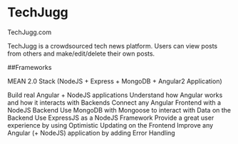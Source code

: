 # TechJugg

TechJugg.com

TechJugg is a crowdsourced tech news platform. Users can view posts from others and make/edit/delete their own posts.

##Frameworks

MEAN 2.0 Stack (NodeJS + Express + MongoDB + Angular2 Application)

Build real Angular + NodeJS applications
Understand how Angular works and how it interacts with Backends
Connect any Angular Frontend with a NodeJS Backend
Use MongoDB with Mongoose to interact with Data on the Backend
Use ExpressJS as a NodeJS Framework
Provide a great user experience by using Optimistic Updating on the Frontend
Improve any Angular (+ NodeJS) application by adding Error Handling

